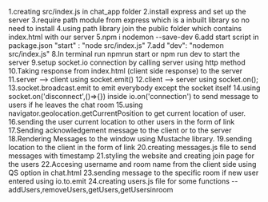 1.creating src/index.js in chat_app folder
2.install express and set up the server
3.require path module from express which is a inbuilt library so no need to install 
4.using path library join the public folder which contains index.html with our server 
5.npm i nodemon --save-dev
6.add start script in package.json "start" : "node src/index.js"
7.add "dev": "nodemon src/index.js"
8.In terminal run npmrun start or npm run dev to start the server 
9.setup socket.io connection by calling server using http method 
10.Taking response from index.html (client side response) to the server
11.server --> client using socket.emit()
12.client --> server using socket.on(); 
13.socket.broadcast.emit to emit everybody except the socket itself
14.using socket.on('disconnect',()=>{}) inside io.on('connection') to send message to users if he leaves the chat room
15.using navigator.geolocation.getCurrentPosition to get current location of user.
16.sending the user current location to other users in the form of link
17.Sending acknowledgement message to the client or to the server
18.Rendering Messages to the window using Mustache library.
19.sending location to the client in the form of link 
20.creating messages.js file to send messages with timestamp
21.styling the website and creating join page for the users
22.Accesing username and room name from the client side using QS option in chat.html
23.sending message to the specific room if new user entered using io.to.emit
24.creating users.js file for some functions -- addUsers,removeUsers,getUsers,getUsersinroom

